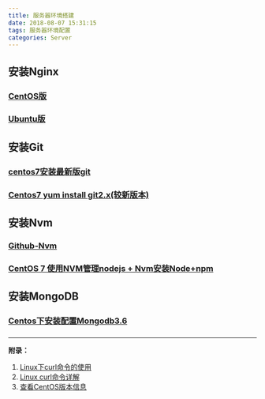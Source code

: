 ```yaml
---
title: 服务器环境搭建
date: 2018-08-07 15:31:15
tags: 服务器环境配置
categories: Server
---
```

## 安装Nginx
### [CentOS版]()
### [Ubuntu版]()

## 安装Git
### [centos7安装最新版git](https://blog.csdn.net/zxy987872674/article/details/79220469)
### [Centos7 yum install git2.x(较新版本)](https://blog.csdn.net/caimengyuan/article/details/80634752)

## 安装Nvm
### [Github-Nvm](https://github.com/creationix/nvm#installation)

### [CentOS 7 使用NVM管理nodejs + Nvm安装Node+npm](https://blog.csdn.net/and04292/article/details/79423037)

## 安装MongoDB
### [Centos下安装配置Mongodb3.6](https://www.cnblogs.com/hackyo/p/7967170.html)

### 

---
**附录：**

1. [Linux下curl命令的使用](https://blog.csdn.net/wangjianno2/article/details/39718681)
2. [Linux curl命令详解](https://www.cnblogs.com/duhuo/p/5695256.html)
3. [查看CentOS版本信息](https://blog.csdn.net/shuaigexiaobo/article/details/78030008)